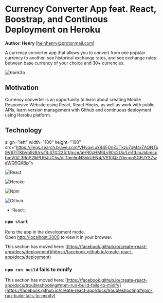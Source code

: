 # Currency Converter App feat. React, Boostrap, and Continous Deployment on Heroku

**Author**: **Henry** [heinhenry@protonmail.com]

A currency converter app that allows you to convert from one popular currency to another, see historical exchange rates, and see exchange rates between
base currency of your choice and 30+ currencies.

![6ank3a](https://user-images.githubusercontent.com/55475495/160751794-19389408-2ea8-4eb5-81f5-05b7b72d5680.gif)

## Motivation

Currency converter is an opportunity to learn about creating Mobile Responsive Website using React, React Hooks, as well as work with public APIs, learn version management with Github and continuous deployment using Heroku platform.

## Technology


align=”left” width=”100″ height=”100″ src=”https://imgs.search.brave.com/VHvqxLuY44EOnZJTkzu7xM4rZAQNTq9V97jTKbVo9z8/rs:fit:474:225:1/g:ce/aHR0cHM6Ly90c2Ux/Lm1tLmJpbmcubmV0/L3RoP2lkPU9JUC5s/dlI1bm5pN3hkUEN4/VS10QzZ0enpnSGFI/YSZwaWQ9QXBp″>

![React](https://imgs.search.brave.com/VHvqxLuY44EOnZJTkzu7xM4rZAQNTq9V97jTKbVo9z8/rs:fit:474:225:1/g:ce/aHR0cHM6Ly90c2Ux/Lm1tLmJpbmcubmV0/L3RoP2lkPU9JUC5s/dlI1bm5pN3hkUEN4/VS10QzZ0enpnSGFI/YSZwaWQ9QXBp)

![Heroku](https://imgs.search.brave.com/sbCpzJ4DpQ8HmyDYPd2IVZxO2bhGCgs5frlAvsStbUg/rs:fit:293:225:1/g:ce/aHR0cHM6Ly90c2Uz/Lm1tLmJpbmcubmV0/L3RoP2lkPU9JUC5P/a0kzaDN5NjNKSVQ1/UUJ4R043WkVnSGFJ/SCZwaWQ9QXBp)

![Npm](https://imgs.search.brave.com/HnND-PJL6bzhcr_sblvTOb_iSeFcf2Xq_qrIdQBk1Vw/rs:fit:474:225:1/g:ce/aHR0cHM6Ly90c2Ux/Lm1tLmJpbmcubmV0/L3RoP2lkPU9JUC56/dDlzQzg2aVMtODNX/MkxmbUhJWk13SGFI/YSZwaWQ9QXBp)

![Github](https://imgs.search.brave.com/x9Fb7I00OXkXE7z1-9Jh_Odj8KLNI7VHpT0iKGFauaA/rs:fit:474:225:1/g:ce/aHR0cHM6Ly90c2Ux/Lm1tLmJpbmcubmV0/L3RoP2lkPU9JUC5Z/eU9Nbjl3ajh0WkNF/eUNQVFlHbGVnSGFI/YSZwaWQ9QXBp)

* React:

### `npm start`

Runs the app in the development mode.\
Open [http://localhost:3000](http://localhost:3000) to view it in your browser.


This section has moved here: [https://facebook.github.io/create-react-app/docs/deployment](https://facebook.github.io/create-react-app/docs/deployment)

### `npm run build` fails to minify

This section has moved here: [https://facebook.github.io/create-react-app/docs/troubleshooting#npm-run-build-fails-to-minify](https://facebook.github.io/create-react-app/docs/troubleshooting#npm-run-build-fails-to-minify)
